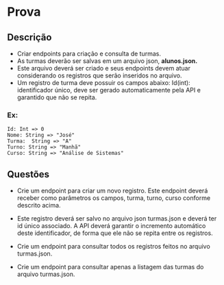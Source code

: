 # Prova
## Descrição
 - Criar endpoints para criação e consulta de turmas. 
 - As turmas deverão ser salvas em um arquivo json, **alunos.json.**
 - Este arquivo deverá ser criado e seus endpoints devem atuar considerando os registros que serão inseridos no arquivo.
 - Um registro de turma deve possuir os campos abaixo:
Id(int): identificador único, deve ser gerado automaticamente pela API e garantido que não se repita.
### Ex:
    Id: Int => 0
    Nome: String => "José"
    Turma:  String => "A"
    Turno: String => "Manhã"
    Curso: String => "Análise de Sistemas"
## Questões

- Crie um endpoint para criar um novo registro. Este endpoint deverá receber como parâmetros os campos, turma, turno, curso conforme descrito acima.
- Este registro deverá ser salvo no arquivo json turmas.json e deverá ter id único associado. A API deverá garantir o incremento automático deste identificador, de forma que ele não se repita entre os registros. 

- Crie um endpoint para consultar todos os registros feitos no arquivo turmas.json.

- Crie um endpoint para consultar apenas a listagem das turmas do arquivo turmas.json.
